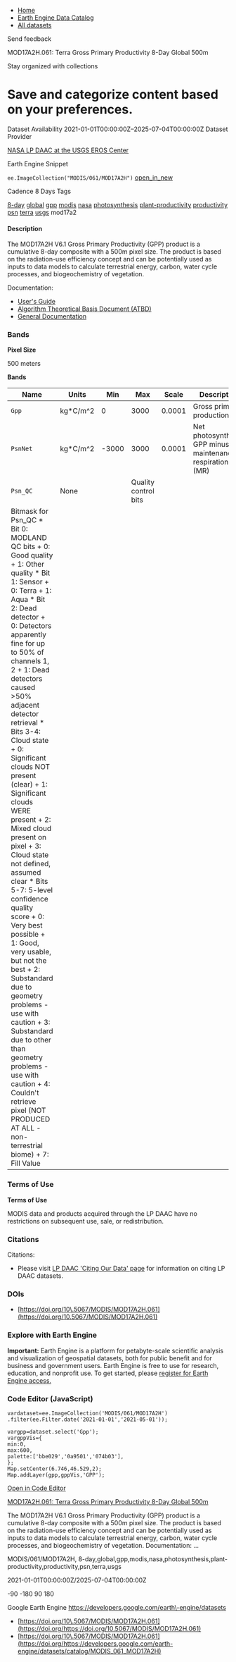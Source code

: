 



* [Home](https://developers.google.com/)
* [Earth Engine Data Catalog](https://developers.google.com/earth-engine/datasets)
* [All datasets](https://developers.google.com/earth-engine/datasets/catalog)





 
 
 Send feedback
 
 

MOD17A2H.061: Terra Gross Primary Productivity 8\-Day Global 500m


 
 Stay organized with collections
 

 
 Save and categorize content based on your preferences.
===================================================================================================================================================================








Dataset Availability
2021\-01\-01T00:00:00Z–2025\-07\-04T00:00:00Z
Dataset Provider


[NASA LP DAAC at the USGS EROS Center](https://doi.org/10.5067/MODIS/MOD17A2H.061)



Earth Engine Snippet


`ee.ImageCollection("MODIS/061/MOD17A2H")` 
[open\_in\_new](https://code.earthengine.google.com/?scriptPath=Examples:Datasets/MODIS/MODIS_061_MOD17A2H)





Cadence
8 Days
Tags


[8\-day](/earth-engine/datasets/tags/8-day)
[global](/earth-engine/datasets/tags/global)
[gpp](/earth-engine/datasets/tags/gpp)
[modis](/earth-engine/datasets/tags/modis)
[nasa](/earth-engine/datasets/tags/nasa)
[photosynthesis](/earth-engine/datasets/tags/photosynthesis)
[plant\-productivity](/earth-engine/datasets/tags/plant-productivity)
[productivity](/earth-engine/datasets/tags/productivity)
[psn](/earth-engine/datasets/tags/psn)
[terra](/earth-engine/datasets/tags/terra)
[usgs](/earth-engine/datasets/tags/usgs)
mod17a2








#### Description



The MOD17A2H V6\.1 Gross Primary Productivity (GPP) product
is a cumulative 8\-day composite with a 500m pixel size. The product
is based on the radiation\-use efficiency concept and can be potentially
used as inputs to data models to calculate terrestrial energy,
carbon, water cycle processes, and biogeochemistry of vegetation.


Documentation:


* [User's Guide](https://lpdaac.usgs.gov/documents/972/MOD17_User_Guide_V61.pdf)
* [Algorithm Theoretical Basis Document (ATBD)](https://lpdaac.usgs.gov/documents/95/MOD17_ATBD.pdf)
* [General Documentation](https://ladsweb.modaps.eosdis.nasa.gov/filespec/MODIS/6/MOD17A2H)





### Bands



**Pixel Size**
  
500 meters



**Bands**




| Name | Units | Min | Max | Scale | Description |
| --- | --- | --- | --- | --- | --- |
| `Gpp` | kg\*C/m^2 | 0 | 3000 | 0\.0001 | Gross primary production |
| `PsnNet` | kg\*C/m^2 | \-3000 | 3000 | 0\.0001 | Net photosynthesis; GPP minus the maintenance respiration (MR) |
| `Psn_QC` | None |  | Quality control bits |
| Bitmask for Psn\_QC * Bit 0: MODLAND QC bits 	+ 0: Good quality 	+ 1: Other quality * Bit 1: Sensor 	+ 0: Terra 	+ 1: Aqua * Bit 2: Dead detector 	+ 0: Detectors apparently fine for up to 50% of channels 1, 2 	+ 1: Dead detectors caused \>50% adjacent detector retrieval * Bits 3\-4: Cloud state 	+ 0: Significant clouds NOT present (clear) 	+ 1: Significant clouds WERE present 	+ 2: Mixed cloud present on pixel 	+ 3: Cloud state not defined, assumed clear * Bits 5\-7: 5\-level confidence quality score 	+ 0: Very best possible 	+ 1: Good, very usable, but not the best 	+ 2: Substandard due to geometry problems \- use with caution 	+ 3: Substandard due to other than geometry problems \- use with caution 	+ 4: Couldn't retrieve pixel (NOT PRODUCED AT ALL \- non\-terrestrial biome) 	+ 7: Fill Value | | | | | | | | | | | | | | | | | | | | | | | | | | | | | | | | | | | | | | | | | | | | | | | | | | | | | | | | | | | | | | | | | | | | | | | | | | | | | | | | | | | | | | | | | | | | | | | | | | | |




### Terms of Use


**Terms of Use**


MODIS data and products acquired through the LP DAAC
have no restrictions on subsequent use, sale, or redistribution.




### Citations



Citations:
* Please visit [LP DAAC 'Citing Our Data' page](https://lpdaac.usgs.gov/citing_our_data)
for information on citing LP DAAC datasets.





### DOIs


* [https://doi.org/10\.5067/MODIS/MOD17A2H.061](https://doi.org/10.5067/MODIS/MOD17A2H.061)




### Explore with Earth Engine


**Important:** 
 Earth Engine is a platform for petabyte\-scale scientific analysis and visualization of
 geospatial datasets, both for public benefit and for business and government users.
 Earth Engine is free to use for research, education, and nonprofit use. To get started, please
 [register for Earth Engine access.](https://console.cloud.google.com/earth-engine)



### Code Editor (JavaScript)



```
vardataset=ee.ImageCollection('MODIS/061/MOD17A2H')
.filter(ee.Filter.date('2021-01-01','2021-05-01'));

vargpp=dataset.select('Gpp');
vargppVis={
min:0,
max:600,
palette:['bbe029','0a9501','074b03'],
};
Map.setCenter(6.746,46.529,2);
Map.addLayer(gpp,gppVis,'GPP');
```



[Open in Code Editor](https://code.earthengine.google.com/?scriptPath=Examples:Datasets/MODIS/MODIS_061_MOD17A2H)


[MOD17A2H.061: Terra Gross Primary Productivity 8\-Day Global 500m](/earth-engine/datasets/catalog/MODIS_061_MOD17A2H)

The MOD17A2H V6\.1 Gross Primary Productivity (GPP) product is a cumulative 8\-day composite with a 500m pixel size. The product is based on the radiation\-use efficiency concept and can be potentially used as inputs to data models to calculate terrestrial energy, carbon, water cycle processes, and biogeochemistry of vegetation. Documentation: …

 MODIS/061/MOD17A2H,
 8\-day,global,gpp,modis,nasa,photosynthesis,plant\-productivity,productivity,psn,terra,usgs

2021\-01\-01T00:00:00Z/2025\-07\-04T00:00:00Z



 \-90 \-180 90 180
 



Google Earth Engine
https://developers.google.com/earth\-engine/datasets

* [https://doi.org/10\.5067/MODIS/MOD17A2H.061](https://doi.org/https://doi.org/10.5067/MODIS/MOD17A2H.061)
* [https://doi.org/10\.5067/MODIS/MOD17A2H.061](https://doi.org/https://developers.google.com/earth-engine/datasets/catalog/MODIS_061_MOD17A2H)









